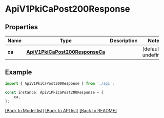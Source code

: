 # ApiV1PkiCaPost200Response


## Properties

Name | Type | Description | Notes
------------ | ------------- | ------------- | -------------
**ca** | [**ApiV1PkiCaPost200ResponseCa**](ApiV1PkiCaPost200ResponseCa.md) |  | [default to undefined]

## Example

```typescript
import { ApiV1PkiCaPost200Response } from './api';

const instance: ApiV1PkiCaPost200Response = {
    ca,
};
```

[[Back to Model list]](../README.md#documentation-for-models) [[Back to API list]](../README.md#documentation-for-api-endpoints) [[Back to README]](../README.md)
